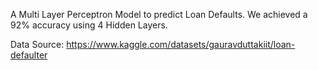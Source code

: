 A Multi Layer Perceptron Model to predict Loan Defaults. We achieved a 92% accuracy using 4 Hidden Layers. 

Data Source:
https://www.kaggle.com/datasets/gauravduttakiit/loan-defaulter
